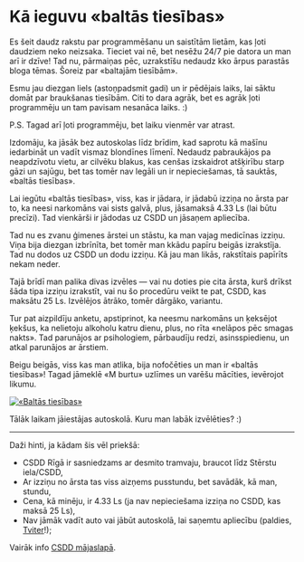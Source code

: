 # Kā ieguvu «baltās tiesības»

Es šeit daudz rakstu par programmēšanu un saistītām lietām, kas ļoti daudziem
neko neizsaka. Tieciet vai nē, bet nesēžu 24/7 pie datora un man arī ir dzīve!
Tad nu, pārmaiņas pēc, uzrakstīšu nedaudz kko ārpus parastās bloga tēmas.
Šoreiz par «baltajām tiesībām».

Esmu jau diezgan liels (astoņpadsmit gadi) un ir pēdējais laiks, lai sāktu
domāt par braukšanas tiesībām. Citi to dara agrāk, bet es agrāk ļoti
programmēju un tam pavisam nesanāca laiks. :)

P.S. Tagad arī ļoti programmēju, bet laiku vienmēr var atrast.

Izdomāju, ka jāsāk bez autoskolas līdz brīdim, kad saprotu kā mašīnu iedarbināt
un vadīt vismaz blondīnes līmenī. Nedaudz pabraukājos pa neapdzīvotu vietu, ar
cilvēku blakus, kas cenšas izskaidrot atšķirību starp gāzi un sajūgu, bet tas
tomēr nav legāli un ir nepieciešamas, tā sauktās, «baltās tiesības».

Lai iegūtu «baltās tiesības», viss, kas ir jādara, ir jādabū izziņa no ārsta par
to, ka neesi narkomāns vai sists galvā, plus, jāsamaksā 4.33 Ls (lai būtu
precīzi). Tad vienkārši ir jādodas uz CSDD un jāsaņem apliecība.

Tad nu es zvanu ģimenes ārstei un stāstu, ka man vajag medicīnas izziņu.
Viņa bija diezgan izbrīnīta, bet tomēr man kkādu papīru beigās izrakstīja. Tad
nu dodos uz CSDD un dodu izziņu. Kā jau man likās, rakstītais papīrīts nekam
neder.

Tajā brīdī man palika divas izvēles — vai nu doties pie cita ārsta, kurš drīkst
šāda tipa izziņu izrakstīt, vai nu šo procedūru veikt te pat, CSDD, kas
maksātu 25 Ls. Izvēlējos ātrāko, tomēr dārgāko, variantu.

Tur pat aizpildīju anketu, apstiprinot, ka neesmu narkomāns un ķeksējot ķekšus,
ka nelietoju alkoholu katru dienu, plus, no rīta «nelāpos pēc smagas nakts».
Tad parunājos ar psihologiem, pārbaudīju redzi, asinsspiedienu, un atkal
parunājos ar ārstiem.

Beigu beigās, viss kas man atlika, bija nofočēties un man ir «baltās tiesības»!
Tagad jāmeklē «M burtu» uzlīmes un varēšu mācīties, ievērojot likumu.

[![«Baltās tiesības»](http://i.imgur.com/6IriwYK.jpg)](http://i.imgur.com/6IriwYK.jpg.jpg "«Baltās tiesības»")

Tālāk laikam jāiestājas autoskolā. Kuru man labāk izvēlēties? :)

***

Daži hinti, ja kādam šis vēl priekšā:

* CSDD Rīgā ir sasniedzams ar desmito tramvaju, braucot līdz Stērstu iela/CSDD,
* Ar izziņu no ārsta tas viss aizņems pusstundu, bet savādāk, kā man, stundu,
* Cena, kā minēju, ir 4.33 Ls (ja nav nepieciešama izziņa no CSDD, kas maksā 25 Ls),
* Nav jāmāk vadīt auto vai jābūt autoskolā, lai saņemtu apliecību (paldies, [Tviter](https://twitter.com/daGrevis/status/354174194080157696)!);

Vairāk info [CSDD mājaslapā](http://www.csdd.lv/lat/vad_kva/vaditaja_apliecibas_sanemsana/brauksanas_macibu_atlauja/).